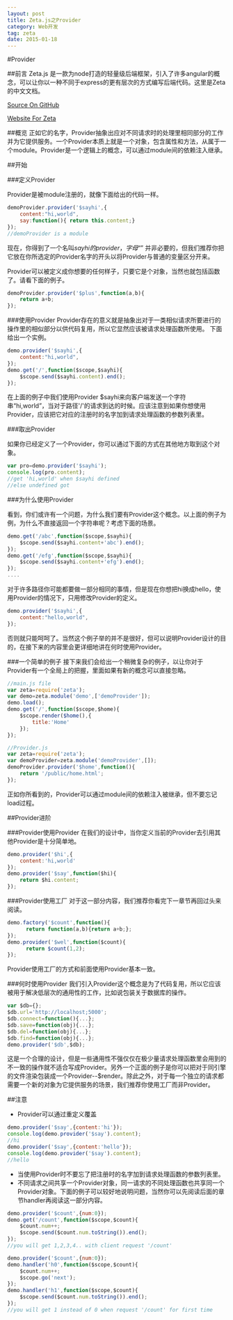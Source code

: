 ```yaml
---
layout: post
title: Zeta.js之Provider
category: Web开发
tag: zeta
date: 2015-01-18
---
```


#Provider

##前言
Zeta.js 是一款为node打造的轻量级后端框架，引入了许多angular的概念，可以让你以一种不同于express的更有层次的方式编写后端代码。这里是Zeta的中文文档。

[Source On GitHub](https://github.com/BenBBear/Zeta)

[Website For Zeta](http://zetajs.io/)

##概览
正如它的名字，Provider抽象出应对不同请求时的处理里相同部分的工作并为它提供服务。一个Provider本质上就是一个对象，包含属性和方法，从属于一个module。Provider是一个逻辑上的概念，可以通过module间的依赖注入继承。

##开始

###定义Provider

Provider是被module注册的，就像下面给出的代码一样。

~~~js
demoProvider.provider('$sayhi',{
    content:"hi,world",
    say:function(){ return this.content;}
});
//demoProvider is a module
~~~

现在，你得到了一个名叫$sayhi的provider，字母“$” 并非必要的，但我们推荐你把它放在你所选定的Provider名字的开头以将Provider与普通的变量区分开来。

Provider可以被定义成你想要的任何样子，只要它是个对象，当然也就包括函数了。请看下面的例子。

~~~js
demoProvider.provider('$plus',function(a,b){
    return a+b;
});
~~~

###使用Provider
Provider存在的意义就是抽象出对于一类相似请求所要进行的操作里的相似部分以供代码复用，所以它显然应该被请求处理函数所使用。 下面给出一个实例。

~~~js
demo.provider('$sayhi',{
    content:"hi,world",
});
demo.get('/',function($scope,$sayhi){
    $scope.send($sayhi.content).end();
});
~~~

在上面的例子中我们使用Provider $sayhi来向客户端发送一个字符串“hi,world”，当对于路径'/'的请求到达的时候。应该注意到如果你想使用Provider，应该把它对应的注册时的名字加到请求处理函数的参数列表里。

###取出Provider

如果你已经定义了一个Provider，你可以通过下面的方式在其他地方取到这个对象。

~~~js
var pro=demo.provider('$sayhi');
console.log(pro.content);
//get 'hi,world' when $sayhi defined
//else undefined got
~~~

###为什么使用Provider

看到，你们或许有一个问题，为什么我们要有Provider这个概念。以上面的例子为例，为什么不直接返回一个字符串呢？考虑下面的场景。

~~~js
demo.get('/abc',function($scope,$sayhi){
    $scope.send($sayhi.content+'abc').end();
});
demo.get('/efg',function($scope,$sayhi){
    $scope.send($sayhi.content+'efg').end();
});
....
~~~

对于许多路径你可能都要做一部分相同的事情，但是现在你想把hi换成hello，使用Provider的情况下，只用修改Provider的定义。

~~~js
demo.provider('$sayhi',{
    content:"hello,world",
});
~~~

否则就只能呵呵了。当然这个例子举的并不是很好，但可以说明Provider设计的目的，在接下来的内容里会更详细地讲在何时使用Provider。

###一个简单的例子
接下来我们会给出一个稍微复杂的例子，以让你对于Provider有一个全局上的把握，里面如果有新的概念可以直接忽略。

~~~js
//main.js file
var zeta=require('zeta');
var demo=zeta.module('demo',['demoProvider']);
demo.load();
demo.get('/',function($scope,$home){
    $scope.render($home(),{
        title:'Home'
    });
});
~~~

~~~js
//Provider.js
var zeta=require('zeta');
var demoProvider=zeta.module('demoProvider',[]);
demoProvider.provider('$home',function(){
    return '/public/home.html';
});
~~~

正如你所看到的，Provider可以通过module间的依赖注入被继承，但不要忘记load过程。

##Provider进阶

###Provider使用Provider
在我们的设计中，当你定义当前的Provider去引用其他Provider是十分简单地。

~~~js
demo.provider('$hi',{
    content:'hi,world'
});
demo.provider('$say',function($hi){
    return $hi.content;
});
~~~

###Provider使用工厂
对于这一部分内容，我们推荐你看完下一章节再回过头来阅读。

~~~js
demo.factory('$count',function(){
      return function(a,b){return a+b;};
});
demo.provider('$wel',function($count){
      return $count(1,2);
});
~~~

Provider使用工厂的方式和前面使用Provider基本一致。

###何时使用Provider
我们引入Provider这个概念是为了代码复用，所以它应该被用于解决低层次的通用性的工作，比如说包装关于数据库的操作。

~~~js
var $db={};
$db.url='http://localhost;5000';
$db.connect=function(){...};
$db.save=function(obj){...};
$db.del=function(obj){...};
$db.find=function(obj){...};
demo.provider('$db',$db);
~~~

这是一个合理的设计，但是一些通用性不强仅仅在极少量请求处理函数里会用到的不一致的操作就不适合写成Provider。另外一个正面的例子是你可以把对于同引擎的文件渲染包装成一个Provider--$render。除此之外，对于每一个独立的请求都需要一个新的对象为它提供服务的场景，我们推荐你使用工厂而非Provider。

##注意
- Provider可以通过重定义覆盖

~~~js
demo.provider('$say',{content:'hi'});
console.log(demo.provider('$say').content);
//hi
demo.provider('$say',{content:'hello'});
console.log(demo.provider('$say').content);
//hello
~~~

- 当使用Provider时不要忘了把注册时的名字加到请求处理函数的参数列表里。
- 不同请求之间共享一个Provider对象，同一请求的不同处理函数也共享同一个Provider对象。下面的例子可以较好地说明问题，当然你可以先阅读后面的章节handler再阅读这一部分内容。

~~~js
demo.provider('$count',{num:0});
demo.get('/count',function($scope,$count){
    $count.num++;
    $scope.send($count.num.toString()).end();
});
//you will get 1,2,3,4.. with client request '/count'
~~~

~~~js
demo.provider('$count',{num:0});
demo.handler('h0',function($scope,$count){
    $count.num++;
    $scope.go('next');
});
demo.handler('h1',function($scope,$count){
    $scope.send($count.num.toString()).end();
});
//you will get 1 instead of 0 when request '/count' for first time

